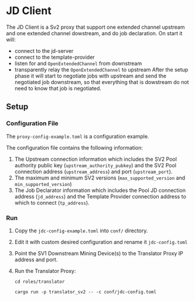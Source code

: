 # JD Client
The JD Client is a Sv2 proxy that support one extended channel upstream and one extended channel
dowstream, and do job declaration. On start it will:
* connect to the jd-server
* connect to the template-provider
* listen for and `OpenExtendedChannel` from downstream
* transparently relay the `OpenExtendedChannel` to upstream 
After the setup phase it will start to negotiate jobs with upstream and send the negotiated job
downstream, so that everything that is dowstream do not need to know that job is negotiated.

## Setup
### Configuration File
The `proxy-config-example.toml` is a configuration example.

The configuration file contains the following information:

1. The Upstream connection information which includes the SV2 Pool authority public key 
   (`upstream_authority_pubkey`) and the SV2 Pool connection address (`upstream_address`) and port
   (`upstream_port`).
1. The maximum and minimum SV2 versions (`max_supported_version` and `min_supported_version`)
1. The Job Declarator information which includes the Pool JD connection address (`jd_address`) and the Template Provider connection address to which to connect (`tp_address`).

### Run
1. Copy the `jdc-config-example.toml` into `conf/` directory.
2. Edit it with custom desired configuration and rename it `jdc-config.toml`
3. Point the SV1 Downstream Mining Device(s) to the Translator Proxy IP address and port.
4. Run the Translator Proxy:

   ```
   cd roles/translator
   ```
   ```
   cargo run -p translator_sv2 -- -c conf/jdc-config.toml
   ```
